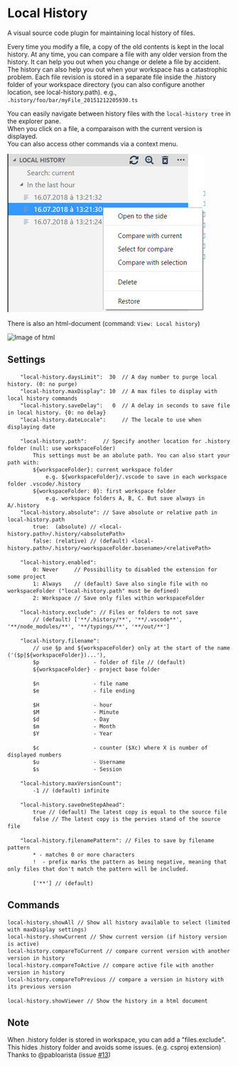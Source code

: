# Local History

A visual source code plugin for maintaining local history of files.

Every time you modify a file, a copy of the old contents is kept in the local history.
At any time, you can compare a file with any older version from the history.
It can help you out when you change or delete a file by accident.
The history can also help you out when your workspace has a catastrophic problem.
Each file revision is stored in a separate file inside the .history folder of your workspace directory
(you can also configure another location, see local-history.path).
e.g., `.history/foo/bar/myFile_20151212205930.ts`

You can easily navigate between history files with the `local-history tree` in the explorer pane.<BR>
When you click on a file, a comparaison with the current version is displayed.<BR>
You can also access other commands via a context menu.<BR>

![Image of tree](images/Tree.png)

There is also an html-document (command: `View: Local history`)

![Image of html](images/HtmlPreview.png)

## Settings

        "local-history.daysLimit":  30  // A day number to purge local history. (0: no purge)
        "local-history.maxDisplay": 10  // A max files to display with local history commands
        "local-history.saveDelay":   0  // A delay in seconds to save file in local history. {0: no delay}
        "local-history.dateLocale":     // The locale to use when displaying date

        "local-history.path":     // Specify another location for .history folder (null: use workspaceFolder)
            This settings must be an abolute path. You can also start your path with:
            ${workspaceFolder}: current workspace folder
                e.g. ${workspaceFolder}/.vscode to save in each workspace folder .vscode/.history
            ${workspaceFolder: 0}: first workspace folder
                e.g. workspace folders A, B, C. But save always in A/.history
        "local-history.absolute": // Save absolute or relative path in local-history.path
            true:  (absolute) // <local-history.path>/.history/<absolutePath>
            false: (relative) // (default) <local-history.path>/.history/<workspaceFolder.basename>/<relativePath>

        "local-history.enabled":
            0: Never     // Possibillity to disabled the extension for some project
            1: Always    // (default) Save also single file with no workspaceFolder ("local-history.path" must be defined)
            2: Workspace // Save only files within workspaceFolder

        "local-history.exclude": // Files or folders to not save
            // (default) ['**/.history/**', '**/.vscode**', '**/node_modules/**', '**/typings/**', '**/out/**']

        "local-history.filename":
            // use §p and ${workspaceFolder} only at the start of the name ('($p|${workspaceFolder})...'),
            $p                 - folder of file // (default)
            ${workspaceFolder} - project base folder

            $n                 - file name
            $e                 - file ending

            $H                 - hour
            $M                 - Minute
            $d                 - Day
            $m                 - Month
            $Y                 - Year

            $c                 - counter ($Xc) where X is number of displayed numbers 
            $u                 - Username
            $s                 - Session

        "local-history.maxVersionCount":
            -1 // (default) infinite

        "local-history.saveOneStepAhead":
            true // (default) The latest copy is equal to the source file
            false // The latest copy is the pervies stand of the source file

        "local-history.filenamePattern": // Files to save by filename pattern
            * - matches 0 or more characters
            !  - prefix marks the pattern as being negative, meaning that only files that don't match the pattern will be included.

            ['**'] // (default)

## Commands

    local-history.showAll // Show all history available to select (limited with maxDisplay settings)
    local-history.showCurrent // Show current version (if history version is active)
    local-history.compareToCurrent // compare current version with another version in history
    local-history.compareToActive // compare active file with another version in history
    local-history.compareToPrevious // compare a version in history with its previous version

    local-history.showViewer // Show the history in a html document

## Note
When .history folder is stored in workspace, you can add a "files.exclude".
This hides .history folder and avoids some issues. (e.g. csproj extension)<BR>
Thanks to @pabloarista (issue [#13](https://github.com/zabel-xyz/local-history/issues/13))
